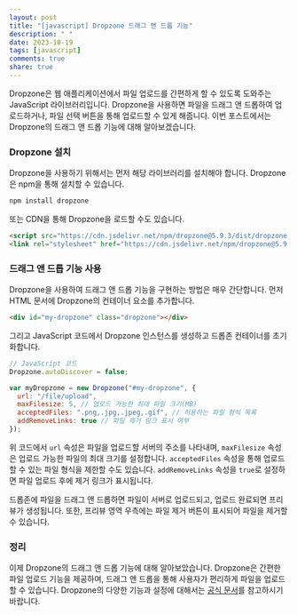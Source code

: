 ```yaml
---
layout: post
title: "[javascript] Dropzone 드래그 앤 드롭 기능"
description: " "
date: 2023-10-19
tags: [javascript]
comments: true
share: true
---
```


Dropzone은 웹 애플리케이션에서 파일 업로드를 간편하게 할 수 있도록 도와주는 JavaScript 라이브러리입니다. Dropzone을 사용하면 파일을 드래그 앤 드롭하여 업로드하거나, 파일 선택 버튼을 통해 업로드할 수 있게 해줍니다. 이번 포스트에서는 Dropzone의 드래그 앤 드롭 기능에 대해 알아보겠습니다.

### Dropzone 설치

Dropzone을 사용하기 위해서는 먼저 해당 라이브러리를 설치해야 합니다. Dropzone은 npm을 통해 설치할 수 있습니다.

```javascript
npm install dropzone
```

또는 CDN을 통해 Dropzone을 로드할 수도 있습니다.

```html
<script src="https://cdn.jsdelivr.net/npm/dropzone@5.9.3/dist/dropzone.js"></script>
<link rel="stylesheet" href="https://cdn.jsdelivr.net/npm/dropzone@5.9.3/dist/dropzone.css">
```

### 드래그 앤 드롭 기능 사용

Dropzone을 사용하여 드래그 앤 드롭 기능을 구현하는 방법은 매우 간단합니다. 먼저 HTML 문서에 Dropzone의 컨테이너 요소를 추가합니다.

```html
<div id="my-dropzone" class="dropzone"></div>
```

그리고 JavaScript 코드에서 Dropzone 인스턴스를 생성하고 드롭존 컨테이너를 초기화합니다.

```javascript
// JavaScript 코드
Dropzone.autoDiscover = false;

var myDropzone = new Dropzone("#my-dropzone", {
  url: "/file/upload",
  maxFilesize: 5, // 업로드 가능한 최대 파일 크기(MB)
  acceptedFiles: ".png,.jpg,.jpeg,.gif", // 허용하는 파일 형식 목록
  addRemoveLinks: true // 파일 제거 링크 표시 여부
});
```

위 코드에서 `url` 속성은 파일을 업로드할 서버의 주소를 나타내며, `maxFilesize` 속성은 업로드 가능한 파일의 최대 크기를 설정합니다. `acceptedFiles` 속성을 통해 업로드할 수 있는 파일 형식을 제한할 수도 있습니다. `addRemoveLinks` 속성을 `true`로 설정하면 파일 업로드 후에 제거 링크가 표시됩니다.

드롭존에 파일을 드래그 앤 드롭하면 파일이 서버로 업로드되고, 업로드 완료되면 프리뷰가 생성됩니다. 또한, 프리뷰 영역 우측에는 파일 제거 버튼이 표시되어 파일을 제거할 수 있습니다.

### 정리

이제 Dropzone의 드래그 앤 드롭 기능에 대해 알아보았습니다. Dropzone은 간편한 파일 업로드 기능을 제공하며, 드래그 앤 드롭을 통해 사용자가 편리하게 파일을 업로드할 수 있습니다. Dropzone의 다양한 기능과 설정에 대해서는 [공식 문서](https://www.dropzonejs.com/)를 참고하시기 바랍니다.